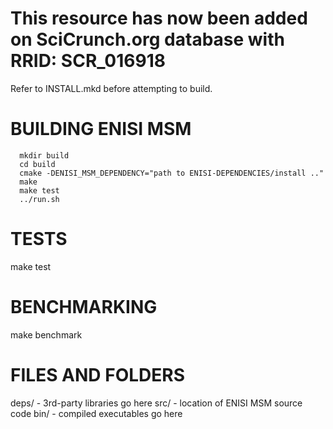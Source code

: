 # This resource has now been added on SciCrunch.org database with RRID: SCR_016918
Refer to INSTALL.mkd before attempting to build. 

# BUILDING ENISI MSM

```
  mkdir build
  cd build
  cmake -DENISI_MSM_DEPENDENCY="path to ENISI-DEPENDENCIES/install .."
  make
  make test
  ../run.sh
```

# TESTS

  make test

# BENCHMARKING

  make benchmark

# FILES AND FOLDERS
deps/ - 3rd-party libraries go here
src/  - location of ENISI MSM source code
bin/  - compiled executables go here
